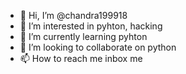 - 👋 Hi, I’m @chandra199918
- 👀 I’m interested in pyhton, hacking
- 🌱 I’m currently learning pyhton
- 💞️ I’m looking to collaborate on python
- 📫 How to reach me inbox me

<!---
chandra199918/chandra199918 is a ✨ special ✨ repository because its `README.md` (this file) appears on your GitHub profile.
You can click the Preview link to take a look at your changes.
--->
